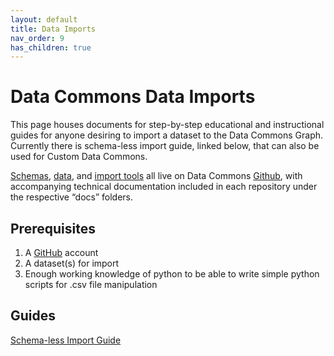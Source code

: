 ```yaml
---
layout: default
title: Data Imports
nav_order: 9
has_children: true
---
```


# Data Commons Data Imports

This page houses documents for step-by-step educational and instructional guides for anyone desiring to import a dataset to the Data Commons Graph. Currently there is schema-less import guide, linked below, that can also be used for Custom Data Commons.

[Schemas](https://github.com/datacommonsorg/schema), [data](https://github.com/datacommonsorg/data), and [import tools](https://github.com/datacommonsorg/import) all live on Data Commons [Github](https://github.com/datacommonsorg), with accompanying technical documentation included in each repository under the respective “docs” folders.

## Prerequisites

1. A [GitHub](github.com) account
2. A dataset(s) for import
3. Enough working knowledge of python to be able to write simple python scripts for .csv file manipulation

## Guides

[Schema-less Import Guide](import_dataset/schema_less_guide.html)
